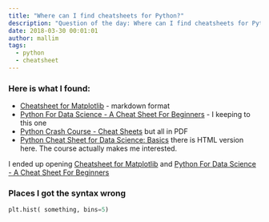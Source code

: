 ```yaml
---
title: "Where can I find cheatsheets for Python?"
description: "Question of the day: Where can I find cheatsheets for Python?"
date: 2018-03-30 00:01:01
author: mallim
tags:
  - python
  - cheatsheet
---
```


### Here is what I found:

* [Cheatsheet for Matplotlib](https://github.com/juliangaal/python-cheat-sheet/blob/master/Matplotlib/Matplotlib.md) - markdown format
* [Python For Data Science - A Cheat Sheet For Beginners](https://www.datacamp.com/community/tutorials/python-data-science-cheat-sheet-basics) - I keeping to this one
* [Python Crash Course - Cheat Sheets](https://ehmatthes.github.io/pcc/cheatsheets/README.html) but all in PDF
* [Python Cheat Sheet for Data Science: Basics](https://www.dataquest.io/blog/python-cheat-sheet/) there is HTML version here. The course actually makes me interested.

I ended up opening [Cheatsheet for Matplotlib](https://github.com/juliangaal/python-cheat-sheet/blob/master/Matplotlib/Matplotlib.md) 
and [Python For Data Science - A Cheat Sheet For Beginners](https://www.datacamp.com/community/tutorials/python-data-science-cheat-sheet-basics)

### Places I got the syntax wrong

```python
plt.hist( something, bins=5)
```